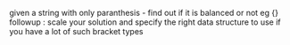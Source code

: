given a string with only paranthesis - find out if it is balanced or not
eg {}[]()
followup : scale your solution and specify the right data structure to use if you have a lot of such bracket types

